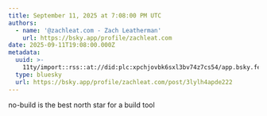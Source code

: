 ```yaml
---
title: September 11, 2025 at 7:08:00 PM UTC
authors:
  - name: '@zachleat.com - Zach Leatherman'
    url: https://bsky.app/profile/zachleat.com
date: 2025-09-11T19:08:00.000Z
metadata:
  uuid: >-
    11ty/import::rss::at://did:plc:xpchjovbk6sxl3bv74z7cs54/app.bsky.feed.post/3lylh4apde222
  type: bluesky
  url: https://bsky.app/profile/zachleat.com/post/3lylh4apde222
---
```

no-build is the best north star for a build tool